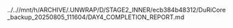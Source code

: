 ../..//mnt/h/ARCHIVE/.UNWRAP/D/STAGE2_INNER/ecb384b48312/DuRiCore_backup_20250805_111604/DAY4_COMPLETION_REPORT.md